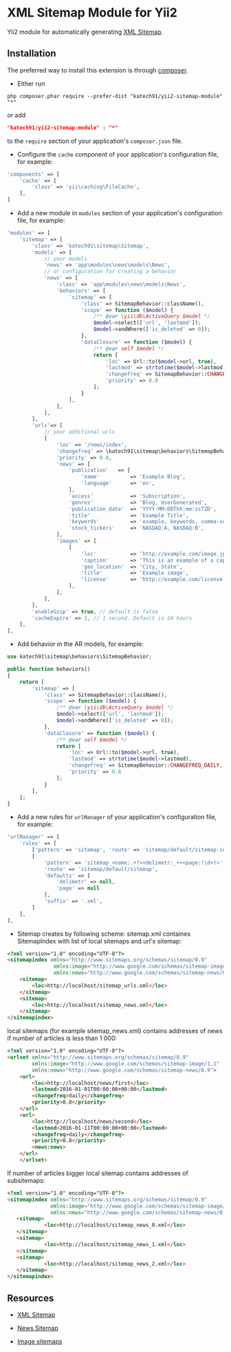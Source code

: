 XML Sitemap Module for Yii2
==========================
Yii2 module for automatically generating [XML Sitemap](http://www.sitemaps.org/protocol.html).

Installation
------------
The preferred way to install this extension is through [composer](http://getcomposer.org/download/).

* Either run

```
php composer.phar require --prefer-dist "katech91/yii2-sitemap-module" "*"
```

or add

```json
"katech91/yii2-sitemap-module" : "*"
```

to the `require` section of your application's `composer.json` file.

* Configure the `cache` component of your application's configuration file, for example:

```php
'components' => [
    'cache' => [
        'class' => 'yii\caching\FileCache',
    ],
]
```

* Add a new module in `modules` section of your application's configuration file, for example:

```php
'modules' => [
    'sitemap' => [
        'class' => 'katech91\sitemap\Sitemap',
        'models' => [
            // your models
            'news' => 'app\modules\news\models\News',
            // or configuration for creating a behavior
            'news' => [
                'class' => 'app\modules\news\models\News',
                'behaviors' => [
					'sitemap' => [
						'class' => SitemapBehavior::className(),
						'scope' => function ($model) {
						    /** @var \yii\db\ActiveQuery $model */
						    $model->select(['url', 'lastmod']);
						    $model->andWhere(['is_deleted' => 0]);
						},
						'dataClosure' => function ($model) {
						    /** @var self $model */
						    return [
						        'loc' => Url::to($model->url, true),
						        'lastmod' => strtotime($model->lastmod),
						        'changefreq' => SitemapBehavior::CHANGEFREQ_DAILY,
						        'priority' => 0.8
						    ];
						}
					],
                ],
            ],
        ],
        'urls'=> [
            // your additional urls
            [
                'loc' => '/news/index',
                'changefreq' => \katech91\sitemap\behaviors\SitemapBehavior::CHANGEFREQ_DAILY,
                'priority' => 0.8,
                'news' => [
                    'publication'   => [
                        'name'          => 'Example Blog',
                        'language'      => 'en',
                    ],
                    'access'            => 'Subscription',
                    'genres'            => 'Blog, UserGenerated',
                    'publication_date'  => 'YYYY-MM-DDThh:mm:ssTZD',
                    'title'             => 'Example Title',
                    'keywords'          => 'example, keywords, comma-separated',
                    'stock_tickers'     => 'NASDAQ:A, NASDAQ:B',
                ],
                'images' => [
                    [
                        'loc'           => 'http://example.com/image.jpg',
                        'caption'       => 'This is an example of a caption of an image',
                        'geo_location'  => 'City, State',
                        'title'         => 'Example image',
                        'license'       => 'http://example.com/license',
                    ],
                ],
            ],
        ],
        'enableGzip' => true, // default is false
        'cacheExpire' => 1, // 1 second. Default is 24 hours
    ],
],
```

* Add behavior in the AR models, for example:
```php
use katech91\sitemap\behaviors\SitemapBehavior;

public function behaviors()
{
    return [
        'sitemap' => [
            'class' => SitemapBehavior::className(),
            'scope' => function ($model) {
                /** @var \yii\db\ActiveQuery $model */
                $model->select(['url', 'lastmod']);
                $model->andWhere(['is_deleted' => 0]);
            },
            'dataClosure' => function ($model) {
                /** @var self $model */
                return [
                    'loc' => Url::to($model->url, true),
                    'lastmod' => strtotime($model->lastmod),
                    'changefreq' => SitemapBehavior::CHANGEFREQ_DAILY,
                    'priority' => 0.8
                ];
            }
        ],
    ];
}
```

* Add a new rules for `urlManager` of your application's configuration file, for example:
```php
'urlManager' => [
    'rules' => [
        ['pattern' => 'sitemap', 'route' => 'sitemap/default/sitemap-index', 'suffix' => '.xml'],
        [
            'pattern' => 'sitemap_<name:.+?><delimetr:_+><page:(\d+)>',
            'route' => 'sitemap/default/sitemap',
            'defaults' => [
                'delimetr' => null,
                'page' => null
            ],
            'suffix' => '.xml',
        ]
    ],
],
``` 
* Sitemap creates by following scheme:
 sitemap.xml containes SitemapIndex with list of local sitemaps and url's sitemap:
```html
<?xml version="1.0" encoding="UTF-8"?>
<sitemapindex xmlns="http://www.sitemaps.org/schemas/sitemap/0.9"
               xmlns:image="http://www.google.com/schemas/sitemap-image/1.1"
               xmlns:news="http://www.google.com/schemas/sitemap-news/0.9">
    <sitemap>
        <loc>http://localhost/sitemap_urls.xml</loc>
    </sitemap>
    <sitemap>
        <loc>http://localhost/sitemap_news.xml</loc>
    </sitemap>
</sitemapindex>
```
 local sitemaps (for example sitemap_news.xml) contains addresses of news if number of articles is less than 1 000:
```html
<?xml version="1.0" encoding="UTF-8"?>
<urlset xmlns="http://www.sitemaps.org/schemas/sitemap/0.9"
        xmlns:image="http://www.google.com/schemas/sitemap-image/1.1"
        xmlns:news="http://www.google.com/schemas/sitemap-news/0.9">
    <url>
        <loc>http://localhost/news/first</loc>
        <lastmod>2016-01-01T00:00:00+00:00</lastmod>
        <changefreq>daily</changefreq>
        <priority>0.8</priority>                
    </url>
    <url>
        <loc>http://localhost/news/second</loc>
        <lastmod>2016-01-11T00:00:00+00:00</lastmod>
        <changefreq>daily</changefreq>
        <priority>0.8</priority>
        <news:news>
    </url>
    </urlset>
```

 If number of articles bigger local sitemap contains addresses of subsitemaps:
 ```html
 <?xml version="1.0" encoding="UTF-8"?>
 <sitemapindex xmlns="http://www.sitemaps.org/schemas/sitemap/0.9"
               xmlns:image="http://www.google.com/schemas/sitemap-image/1.1"
               xmlns:news="http://www.google.com/schemas/sitemap-news/0.9">
    <sitemap>
             <loc>http://localhost/sitemap_news_0.xml</loc>
    </sitemap>
    <sitemap>
             <loc>http://localhost/sitemap_news_1.xml</loc>
    </sitemap>
    <sitemap>
             <loc>http://localhost/sitemap_news_2.xml</loc>
    </sitemap>
 </sitemapindex>
 ```
 
Resources
---------
* [XML Sitemap](http://www.sitemaps.org/protocol.html)

* [News Sitemap](https://support.google.com/news/publisher/answer/74288?hl=en)

* [Image sitemaps](https://support.google.com/webmasters/answer/178636?hl=en)
